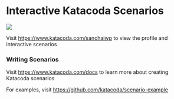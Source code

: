 # Interactive Katacoda Scenarios

[![](http://shields.katacoda.com/katacoda/sanchaiwp/count.svg)](https://www.katacoda.com/sanchaiwp "Get your profile on Katacoda.com")

Visit https://www.katacoda.com/sanchaiwp to view the profile and interactive scenarios

### Writing Scenarios
Visit https://www.katacoda.com/docs to learn more about creating Katacoda scenarios

For examples, visit https://github.com/katacoda/scenario-example
